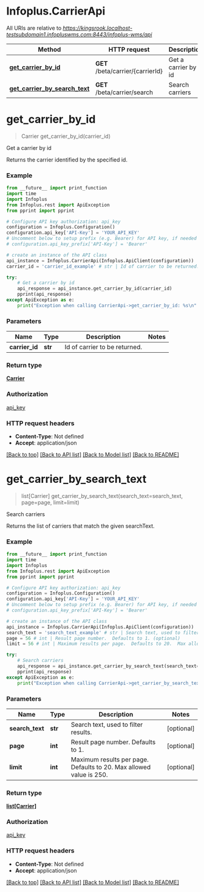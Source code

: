 # Infoplus.CarrierApi

All URIs are relative to *https://kingsrook.localhost-testsubdomain1.infopluswms.com:8443/infoplus-wms/api*

Method | HTTP request | Description
------------- | ------------- | -------------
[**get_carrier_by_id**](CarrierApi.md#get_carrier_by_id) | **GET** /beta/carrier/{carrierId} | Get a carrier by id
[**get_carrier_by_search_text**](CarrierApi.md#get_carrier_by_search_text) | **GET** /beta/carrier/search | Search carriers


# **get_carrier_by_id**
> Carrier get_carrier_by_id(carrier_id)

Get a carrier by id

Returns the carrier identified by the specified id.

### Example
```python
from __future__ import print_function
import time
import Infoplus
from Infoplus.rest import ApiException
from pprint import pprint

# Configure API key authorization: api_key
configuration = Infoplus.Configuration()
configuration.api_key['API-Key'] = 'YOUR_API_KEY'
# Uncomment below to setup prefix (e.g. Bearer) for API key, if needed
# configuration.api_key_prefix['API-Key'] = 'Bearer'

# create an instance of the API class
api_instance = Infoplus.CarrierApi(Infoplus.ApiClient(configuration))
carrier_id = 'carrier_id_example' # str | Id of carrier to be returned.

try:
    # Get a carrier by id
    api_response = api_instance.get_carrier_by_id(carrier_id)
    pprint(api_response)
except ApiException as e:
    print("Exception when calling CarrierApi->get_carrier_by_id: %s\n" % e)
```

### Parameters

Name | Type | Description  | Notes
------------- | ------------- | ------------- | -------------
 **carrier_id** | **str**| Id of carrier to be returned. | 

### Return type

[**Carrier**](Carrier.md)

### Authorization

[api_key](../README.md#api_key)

### HTTP request headers

 - **Content-Type**: Not defined
 - **Accept**: application/json

[[Back to top]](#) [[Back to API list]](../README.md#documentation-for-api-endpoints) [[Back to Model list]](../README.md#documentation-for-models) [[Back to README]](../README.md)

# **get_carrier_by_search_text**
> list[Carrier] get_carrier_by_search_text(search_text=search_text, page=page, limit=limit)

Search carriers

Returns the list of carriers that match the given searchText.

### Example
```python
from __future__ import print_function
import time
import Infoplus
from Infoplus.rest import ApiException
from pprint import pprint

# Configure API key authorization: api_key
configuration = Infoplus.Configuration()
configuration.api_key['API-Key'] = 'YOUR_API_KEY'
# Uncomment below to setup prefix (e.g. Bearer) for API key, if needed
# configuration.api_key_prefix['API-Key'] = 'Bearer'

# create an instance of the API class
api_instance = Infoplus.CarrierApi(Infoplus.ApiClient(configuration))
search_text = 'search_text_example' # str | Search text, used to filter results. (optional)
page = 56 # int | Result page number.  Defaults to 1. (optional)
limit = 56 # int | Maximum results per page.  Defaults to 20.  Max allowed value is 250. (optional)

try:
    # Search carriers
    api_response = api_instance.get_carrier_by_search_text(search_text=search_text, page=page, limit=limit)
    pprint(api_response)
except ApiException as e:
    print("Exception when calling CarrierApi->get_carrier_by_search_text: %s\n" % e)
```

### Parameters

Name | Type | Description  | Notes
------------- | ------------- | ------------- | -------------
 **search_text** | **str**| Search text, used to filter results. | [optional] 
 **page** | **int**| Result page number.  Defaults to 1. | [optional] 
 **limit** | **int**| Maximum results per page.  Defaults to 20.  Max allowed value is 250. | [optional] 

### Return type

[**list[Carrier]**](Carrier.md)

### Authorization

[api_key](../README.md#api_key)

### HTTP request headers

 - **Content-Type**: Not defined
 - **Accept**: application/json

[[Back to top]](#) [[Back to API list]](../README.md#documentation-for-api-endpoints) [[Back to Model list]](../README.md#documentation-for-models) [[Back to README]](../README.md)

